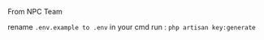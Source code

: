 From NPC Team 



rename 
``` .env.example to .env ```
in your cmd run : 
``` php artisan key:generate ```
